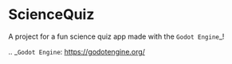 # ScienceQuiz

A project for a fun science quiz app made with the `Godot Engine`_!

.. _`Godot Engine`: https://godotengine.org/